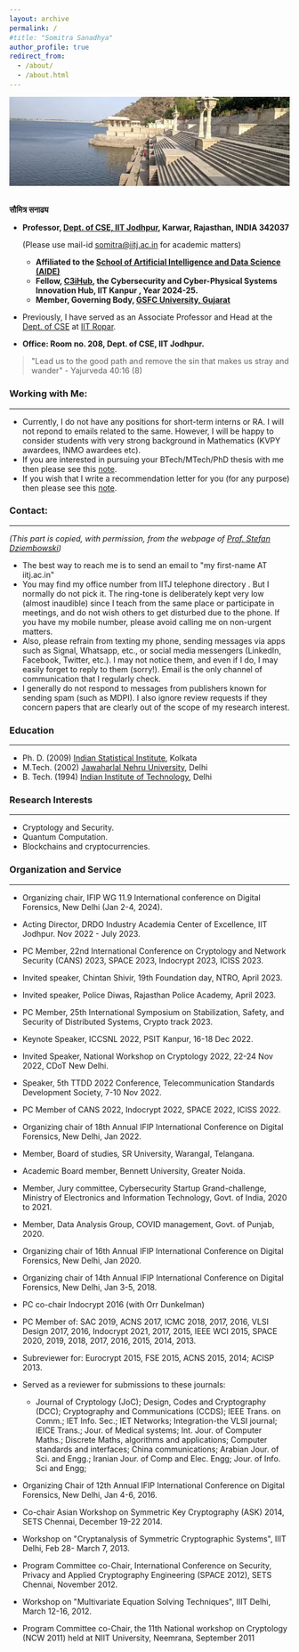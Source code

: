 ```yaml
---
layout: archive
permalink: /
#title: "Somitra Sanadhya"
author_profile: true
redirect_from: 
  - /about/
  - /about.html
---
```

![](/images/lake.png)

  <br>**सौमित्र सनाढ्य**
  + **Professor, [Dept. of CSE, IIT Jodhpur](https://cse.iitj.ac.in/), Karwar, Rajasthan, INDIA 342037**

	  (Please use mail-id [somitra@iitj.ac.in](mailto:somitra@iitj.ac.in) for academic matters)
    + **Affiliated to the [School of Artificial Intelligence and Data Science (AIDE)](https://aide.iitj.ac.in/)**
    + **Fellow, [C3iHub](https://c3ihub.org/), the Cybersecurity and Cyber-Physical Systems Innovation Hub, IIT Kanpur , Year 2024-25.**
    + **Member, Governing Body, [GSFC University, Gujarat](https://www.gsfcuniversity.ac.in/)**

  + Previously, I have served as an Associate Professor and Head at the [Dept. of CSE](https://cse.iitrpr.ac.in/) at [IIT Ropar](https://www.iitrpr.ac.in/). 
  + **Office: Room no. 208, Dept. of CSE, IIT Jodhpur.**   

 > "Lead us to the good path and remove the sin that makes us stray and wander"                                                                                      - Yajurveda 40:16 (8)

### Working with Me: 
----- 
  + Currently, I do not have any positions for short-term interns or RA. I will not repond to emails related to the same. However, I will be happy to consider students with very strong background in Mathematics (KVPY awardees, INMO awardees etc).
  + If you are interested in pursuing your BTech/MTech/PhD thesis with me then please see this [note](https://somitra-sanadhya.github.io/note1).
  + If you wish that I write a recommendation letter for you (for any purpose) then please see this [note](https://somitra-sanadhya.github.io/note2).

### Contact:  
-----
  *(This part is copied, with permission, from the webpage of [Prof. Stefan Dziembowski](https://www.crypto.edu.pl/Members/Dziembowski))*

  + The best way to reach me is to send an email to "my first-name AT iitj.ac.in"
  + You may find my office number from IITJ telephone directory . But I normally do not pick it. The ring-tone is deliberately kept very low (almost inaudible) since I teach from the same place or participate in meetings, and do not wish others to get disturbed due to the phone. If you have my mobile number, please avoid calling me on non-urgent matters. 
  + Also, please refrain from texting my phone, sending messages via apps such as Signal, Whatsapp, etc., or social media messengers (LinkedIn, Facebook, Twitter, etc.). I may not notice them, and even if I do, I may easily forget to reply to them (sorry!). Email is the only channel of communication that I regularly check.  
  + I generally do not respond to messages from publishers known for sending spam (such as MDPI). I also ignore review requests if they concern papers that are clearly out of the scope of my research interest. 

### Education 
----
- Ph. D. (2009) [Indian Statistical Institute](http://www.isical.ac.in/), Kolkata	
- M.Tech. (2002) [Jawaharlal Nehru University](http://www.jnu.ac.in/), Delhi	
- B. Tech. (1994) [Indian Institute of Technology](http://www.iitd.ac.in/), Delhi

### Research Interests 
----
  - Cryptology and Security. 
  - Quantum Computation.
  - Blockchains and cryptocurrencies.

### Organization and Service
----
+ Organizing chair, IFIP WG 11.9 International conference on Digital Forensics, New Delhi (Jan 2-4, 2024). 
+ Acting Director, DRDO Industry Academia Center of Excellence, IIT Jodhpur. Nov 2022 - July 2023.
+ PC Member, 22nd International Conference on Cryptology and Network Security (CANS) 2023, SPACE 2023, Indocrypt 2023, ICISS 2023.
+ Invited speaker, Chintan Shivir, 19th Foundation day, NTRO, April 2023. 
+ Invited speaker, Police Diwas, Rajasthan Police Academy, April 2023. 
+ PC Member, 25th International Symposium on Stabilization, Safety, and Security of Distributed Systems, Crypto track 2023.
+ Keynote Speaker, ICCSNL 2022, PSIT Kanpur, 16-18 Dec 2022.
+ Invited Speaker, National Workshop on Cryptology 2022, 22-24 Nov 2022, CDoT New Delhi.
+ Speaker, 5th TTDD 2022 Conference, Telecommunication Standards Development Society, 7-10 Nov 2022.
+ PC Member of CANS 2022, Indocrypt 2022, SPACE 2022, ICISS 2022.
+ Organizing chair of 18th Annual IFIP International Conference on Digital Forensics, New Delhi, Jan 2022.
+ Member, Board of studies, SR University, Warangal, Telangana. 
+ Academic Board member, Bennett University, Greater Noida.
+ Member, Jury committee, Cybersecurity Startup Grand-challenge, Ministry of Electronics and Information Technology, Govt. of India, 2020 to 2021.
+ Member, Data Analysis Group, COVID management, Govt. of Punjab, 2020.
+ Organizing chair of 16th Annual IFIP International Conference on Digital Forensics, New Delhi, Jan 2020.
+ Organizing chair of 14th Annual IFIP International Conference on Digital Forensics, New Delhi, Jan 3-5, 2018.
+ PC co-chair Indocrypt 2016 (with Orr Dunkelman)
+ PC Member of: SAC 2019, ACNS 2017, ICMC 2018, 2017, 2016, VLSI Design 2017, 2016, Indocrypt 2021, 2017, 2015, IEEE WCI 2015, SPACE 2020, 2019, 2018, 2017, 2016, 2015, 2014, 2013.
+ Subreviewer for: Eurocrypt 2015, FSE 2015, ACNS 2015, 2014; ACISP 2013.
+ Served as a reviewer for submissions to these journals:
  + Journal of Cryptology (JoC); Design, Codes and Cryptography (DCC); Cryptography and Communications (CCDS); IEEE Trans. on Comm.; IET Info. Sec.; IET Networks; Integration-the VLSI journal; IEICE Trans.; Jour. of Medical systems; Int. Jour. of Computer Maths.; Discrete Maths, algorithms and applications; Computer standards and interfaces;  China communications; Arabian Jour. of Sci. and Engg.; Iranian Jour. of Comp and Elec. Engg; Jour. of Info. Sci and Engg;

+ Organizing Chair of 12th Annual IFIP International Conference on Digital Forensics,  New Delhi, Jan 4-6, 2016.
+ Co-chair Asian Workshop on Symmetric Key Cryptography (ASK) 2014, SETS Chennai, December 19-22 2014.
+ Workshop on "Cryptanalysis of Symmetric Cryptographic Systems", IIIT Delhi, Feb 28- March 7, 2013.
+ Program Committee co-Chair, International Conference on Security, Privacy and Applied Cryptography Engineering (SPACE 2012), SETS Chennai, November 2012.
+ Workshop on "Multivariate Equation Solving Techniques", IIIT Delhi, March 12-16, 2012.
+ Program Committee co-Chair, the 11th National workshop on Cryptology (NCW 2011) held at NIIT University, Neemrana, September 2011
